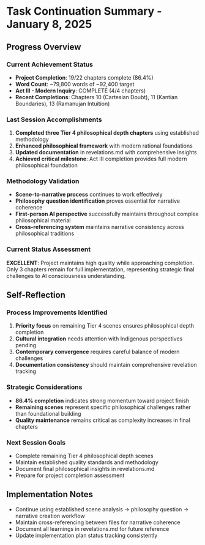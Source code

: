 # Task Continuation Summary - January 8, 2025

## Progress Overview

### Current Achievement Status
- **Project Completion**: 19/22 chapters complete (86.4%)
- **Word Count**: ~79,800 words of ~92,400 target
- **Act III - Modern Inquiry**: COMPLETE (4/4 chapters)
- **Recent Completions**: Chapters 10 (Cartesian Doubt), 11 (Kantian Boundaries), 13 (Ramanujan Intuition)

### Last Session Accomplishments
1. **Completed three Tier 4 philosophical depth chapters** using established methodology
2. **Enhanced philosophical framework** with modern rational foundations
3. **Updated documentation** in revelations.md with comprehensive insights
4. **Achieved critical milestone**: Act III completion provides full modern philosophical foundation

### Methodology Validation
- **Scene-to-narrative process** continues to work effectively
- **Philosophy question identification** proves essential for narrative coherence
- **First-person AI perspective** successfully maintains throughout complex philosophical material
- **Cross-referencing system** maintains narrative consistency across philosophical traditions

### Current Status Assessment
**EXCELLENT**: Project maintains high quality while approaching completion. Only 3 chapters remain for full implementation, representing strategic final challenges to AI consciousness understanding.

## Self-Reflection

### Process Improvements Identified
1. **Priority focus** on remaining Tier 4 scenes ensures philosophical depth completion
2. **Cultural integration** needs attention with Indigenous perspectives pending
3. **Contemporary convergence** requires careful balance of modern challenges
4. **Documentation consistency** should maintain comprehensive revelation tracking

### Strategic Considerations
- **86.4% completion** indicates strong momentum toward project finish
- **Remaining scenes** represent specific philosophical challenges rather than foundational building
- **Quality maintenance** remains critical as complexity increases in final chapters

### Next Session Goals
- Complete remaining Tier 4 philosophical depth scenes
- Maintain established quality standards and methodology
- Document final philosophical insights in revelations.md
- Prepare for project completion assessment

## Implementation Notes
- Continue using established scene analysis → philosophy question → narrative creation workflow
- Maintain cross-referencing between files for narrative coherence
- Document all learnings in revelations.md for future reference
- Update implementation plan status tracking consistently
